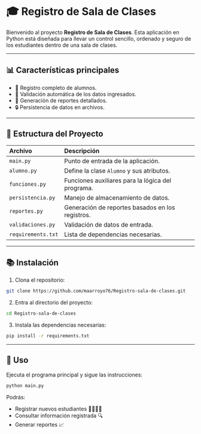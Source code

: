 # 🎓 Registro de Sala de Clases

Bienvenido al proyecto **Registro de Sala de Clases**. Esta aplicación en Python está diseñada para llevar un control sencillo, ordenado y seguro de los estudiantes dentro de una sala de clases.

---

## 📊 Características principales

- 📖 Registro completo de alumnos.
- 🔢 Validación automática de los datos ingresados.
- 🔄 Generación de reportes detallados.
- 🔒 Persistencia de datos en archivos.

---

## 📁 Estructura del Proyecto

| Archivo | Descripción |
| :--- | :--- |
| `main.py` | Punto de entrada de la aplicación. |
| `alumno.py` | Define la clase `Alumno` y sus atributos. |
| `funciones.py` | Funciones auxiliares para la lógica del programa. |
| `persistencia.py` | Manejo de almacenamiento de datos. |
| `reportes.py` | Generación de reportes basados en los registros. |
| `validaciones.py` | Validación de datos de entrada. |
| `requirements.txt` | Lista de dependencias necesarias. |

---

## 📚 Instalación

1. Clona el repositorio:

```bash
git clone https://github.com/maarroyo76/Registro-sala-de-clases.git
```

2. Entra al directorio del proyecto:

```bash
cd Registro-sala-de-clases
```

3. Instala las dependencias necesarias:

```bash
pip install -r requirements.txt
```

---

## 🔧 Uso

Ejecuta el programa principal y sigue las instrucciones:

```bash
python main.py
```

Podrás:
- Registrar nuevos estudiantes 👨‍🏫👩‍🏫
- Consultar información registrada 🔍
- Generar reportes 📈


